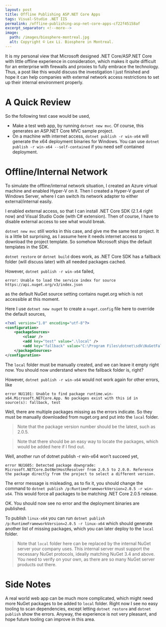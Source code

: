 ```yaml
---
layout: post
title: Offline Publishing ASP.NET Core Apps
tags: Visual-Studio .NET IIS
permalink: /offline-publishing-asp-net-core-apps-cf22f45158af
excerpt_separator: <!--more-->
image:
  path: /images/biosphere-montreal.jpg
  alt: Copyright © Lex Li. Biosphere in Montreal.
---
```


It is my personal view that Microsoft designed .NET Core/ASP.NET Core with little offline experience in consideration, which makes it quite difficult for an enterprise with firewalls and proxies to fully embrace the technology. Thus, a post like this would discuss the investigation I just finished and hope it can help companies with external network access restrictions to set up their internal environment properly.
<!--more-->

# A Quick Review

So the following test case would be used,

* Make a test web app, by running `dotnet new mvc`. Of course, this generates an ASP.NET Core MVC sample project.
* On a machine with internet access, `dotnet publish -r win-x64` will generate the x64 deployment binaries for Windows. You can use `dotnet publish -r win-x64 --self-contained` if you need self contained deployment.

# Offline/Internal Network

To simulate the offline/internal network situation, I created an Azure virtual machine and enabled Hyper-V on it. Then I created a Hyper-V guest of Windows Server, where I can switch its network adapter to either external/internal easily.

I enabled external access, so that I can install .NET Core SDK (2.1.4 right now) and Visual Studio Code (with C# extension). Then of course, I have to disable external access to see what would break.

`dotnet new mvc` still works in this case, and give me the same test project. It is a little bit surprising, as I assume here it needs internet access to download the project template. So somehow Microsoft ships the default templates in the SDK.

`dotnet restore` or `dotnet build` does work, as .NET Core SDK has a fallback folder (will discuss later) with all needed packages cached.

However, `dotnet publish -r win-x64` failed,

``` text
error: Unable to load the service index for source https://api.nuget.org/v3/index.json
```

as the default NuGet source setting contains nuget.org which is not accessible at this moment.

Here I use `dotnet new nuget` to create a `nuget.config` file here to override the default sources,

``` xml
<?xml version="1.0" encoding="utf-8"?>
<configuration>
    <packageSources>
        <clear />
        <add key="test" value=".\local" />
        <add key="fallback" value="C:\Program Files\dotnet\sdk\NuGetFallbackFolder" />
    </packageSources>
</configuration>
```

The `local` folder must be manually created, and we can leave it empty right now. You should now understand where the fallback folder is, right?

However, `dotnet publish -r win-x64` would not work again for other errors, like

``` text
error NU1101: Unable to find package runtime.win-x64.Microsoft.NETCore.App. No packages exist with this id in source(s): fallback, test
```

Well, there are multiple packages missing as the errors indicate. So they must be manually downloaded from nuget.org and put into the `local` folder.

> Note that the package version number should be the latest, such as 2.0.5.

> Note that there should be an easy way to locate the packages, which would be added here if I find out.

Well, another run of dotnet publish -r win-x64 won't succeed yet,

``` text
error NU1605: Detected package downgrade: Microsoft.NETCore.DotNetHostResolver from 2.0.5 to 2.0.0. Reference the package directly from the project to select a different version.
```

The error message is misleading, as to fix it, you should change the command to `dotnet publish /p:RuntimeFrameworkVersion=2.0.5 -r win-x64`. This would force all packages to be matching .NET Core 2.0.5 release.

OK. You should now see no error and the deployment binaries are published.

To publish `linux-x64` you can run `dotnet publish /p:RuntimeFrameworkVersion=2.0.5 -r linux-x64` which should generate another list of missing packages, which you can later deploy to the `local` folder.

> Note that `local` folder here can be replaced by the internal NuGet server your company uses. This internal server must support the necessary NuGet protocols, ideally matching NuGet 3.4 and above. You need to verify on your own, as there are so many NuGet server products out there.

# Side Notes

A real world web app can be much more complicated, which might need more NuGet packages to be added to `local` folder. Right now I see no easy tooling to scan dependencies, except letting `dotnet restore` and `dotnet publish` show the errors. Anyway, the experience is not very pleasant, and hope future tooling can improve in this area.
